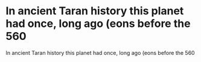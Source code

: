 # In ancient Taran history this planet had once, long ago (eons before the 560

In ancient Taran history this planet had once, long ago (eons before the 560